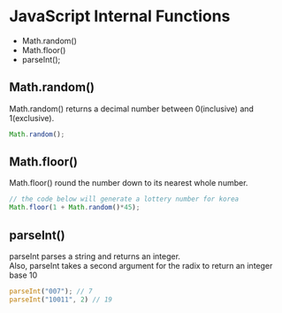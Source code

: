 # JavaScript Internal Functions
* Math.random()
* Math.floor()
* parseInt();

## Math.random()
Math.random() returns a decimal number between 0(inclusive) and 1(exclusive).
```javascript
Math.random();
```

## Math.floor()
Math.floor() round the number down to its nearest whole number.
```javascript
// the code below will generate a lottery number for korea
Math.floor(1 + Math.random()*45);
```

## parseInt()
parseInt parses a string and returns an integer.\
Also, parseInt takes a second argument for the radix to return an integer base 10
```javascript
parseInt("007"); // 7
parseInt("10011", 2) // 19
```
